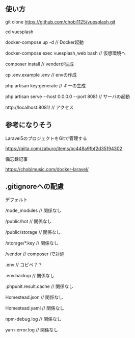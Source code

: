 ## 使い方
git clone https://github.com/chobi1125/vuesplash.git

cd vuesplash

docker-compose up -d // Docker起動

docker-compose exec vuesplash_web bash // 仮想環境へ

composer install // venderが生成

cp .env.example .env // envの作成

php artisan key:generate // キーの生成

php artisan serve --host 0.0.0.0 --port 8081 // サーバの起動

http://localhost:8081/ // アクセス

## 参考になりそう

Laravel5のプロジェクトをGitで管理する

https://qiita.com/zaburo/items/bc448a9fbf2d35194302

備忘録記事

https://chobimusic.com/docker-laravel/


## .gitignoreへの配慮

デフォルト

/node_modules // 関係なし

/public/hot // 関係なし

/public/storage // 関係なし

/storage/*.key // 関係なし

/vendor // composer iで対処

.env // コピペ？？

.env.backup // 関係なし

.phpunit.result.cache // 関係なし

Homestead.json // 関係なし

Homestead.yaml // 関係なし

npm-debug.log // 関係なし

yarn-error.log // 関係なし